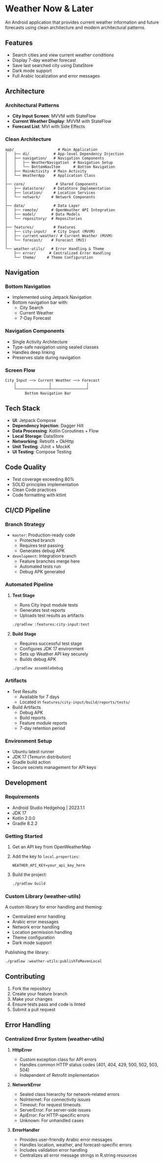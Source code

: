 # Weather Now & Later
An Android application that provides current weather information and future forecasts using clean architecture and modern architectural patterns.

## Features
- Search cities and view current weather conditions
- Display 7-day weather forecast
- Save last searched city using DataStore
- Dark mode support
- Full Arabic localization and error messages

## Architecture

### Architectural Patterns
- **City Input Screen**: MVVM with StateFlow
- **Current Weather Display**: MVVM with StateFlow
- **Forecast List**: MVI with Side Effects

### Clean Architecture
```
app/                    # Main Application
│   ├── di/           # App-level Dependency Injection
│   ├── navigation/   # Navigation Components
│   │   ├── WeatherNavigation  # Navigation Setup
│   │   └── BottomNavItem      # Bottom Navigation
│   ├── MainActivity  # Main Activity
│   └── WeatherApp    # Application Class
│
├── core/              # Shared Components
│   ├── datastore/    # DataStore Implementation
│   ├── location/     # Location Services
│   └── network/     # Network Components
│
├── data/             # Data Layer
│   ├── remote/      # OpenWeather API Integration
│   ├── model/       # Data Models
│   └── repository/  # Repositories
│
├── features/         # Features
│   ├── city-input/   # City Input (MVVM)
│   ├── current-weather/ # Current Weather (MVVM)
│   └── forecast/    # Forecast (MVI)
│
└── weather-utils/   # Error Handling & Theme
    ├── error/      # Centralized Error Handling
    └── theme/     # Theme Configuration
```

## Navigation

### Bottom Navigation
- Implemented using Jetpack Navigation
- Bottom navigation bar with:
  * City Search
  * Current Weather
  * 7-Day Forecast

### Navigation Components
- Single Activity Architecture
- Type-safe navigation using sealed classes
- Handles deep linking
- Preserves state during navigation

### Screen Flow
```
City Input ──> Current Weather ──> Forecast
    │               │                │
    └───────────────┴────────────────┘
         Bottom Navigation Bar
```

## Tech Stack
- **UI**: Jetpack Compose
- **Dependency Injection**: Dagger Hilt
- **Data Processing**: Kotlin Coroutines + Flow
- **Local Storage**: DataStore
- **Networking**: Retrofit + OkHttp
- **Unit Testing**: JUnit + MockK
- **UI Testing**: Compose Testing

## Code Quality
- Test coverage exceeding 80%
- SOLID principles implementation
- Clean Code practices
- Code formatting with ktlint

## CI/CD Pipeline

### Branch Strategy
- `master`: Production-ready code
  * Protected branch
  * Requires test passing
  * Generates debug APK
- `development`: Integration branch
  * Feature branches merge here
  * Automated tests run
  * Debug APK generated

### Automated Pipeline
1. **Test Stage**
   - Runs City Input module tests
   - Generates test reports
   - Uploads test results as artifacts
   ```bash
   ./gradlew :features:city-input:test
   ```

2. **Build Stage**
   - Requires successful test stage
   - Configures JDK 17 environment
   - Sets up Weather API key securely
   - Builds debug APK
   ```bash
   ./gradlew assembleDebug
   ```

### Artifacts
- Test Results
  * Available for 7 days
  * Located in `features/city-input/build/reports/tests/`
- Build Artifacts
  * Debug APK
  * Build reports
  * Feature module reports
  * 7-day retention period

### Environment Setup
- Ubuntu latest runner
- JDK 17 (Temurin distribution)
- Gradle build action
- Secure secrets management for API keys

## Development

### Requirements
- Android Studio Hedgehog | 2023.1.1
- JDK 17
- Kotlin 2.0.0
- Gradle 8.2.2

### Getting Started
1. Get an API key from OpenWeatherMap
2. Add the key to `local.properties`:
   ```properties
   WEATHER_API_KEY=your_api_key_here
   ```

3. Build the project:
   ```bash
   ./gradlew build
   ```

### Custom Library (weather-utils)
A custom library for error handling and theming:
- Centralized error handling
- Arabic error messages
- Network error handling
- Location permission handling
- Theme configuration
- Dark mode support

Publishing the library:
```bash
./gradlew :weather-utils:publishToMavenLocal
```

## Contributing
1. Fork the repository
2. Create your feature branch
3. Make your changes
4. Ensure tests pass and code is linted
5. Submit a pull request

## Error Handling
### Centralized Error System (weather-utils)
1. **HttpError**
   - Custom exception class for API errors
   - Handles common HTTP status codes (401, 404, 429, 500, 502, 503, 504)
   - Independent of Retrofit implementation

2. **NetworkError**
   - Sealed class hierarchy for network-related errors
   - NoInternet: For connectivity issues
   - Timeout: For request timeouts
   - ServerError: For server-side issues
   - ApiError: For HTTP-specific errors
   - Unknown: For unhandled cases

3. **ErrorHandler**
   - Provides user-friendly Arabic error messages
   - Handles location, weather, and forecast-specific errors
   - Includes validation error handling
   - Centralizes all error message strings in R.string resources
